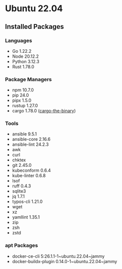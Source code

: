# Ubuntu 22.04

## Installed Packages

### Languages

- Go 1.22.2
- Node 20.12.2
- Python 3.12.3
- Rust 1.78.0

### Package Managers

- npm 10.7.0
- pip 24.0
- pipx 1.5.0
- rustup 1.27.0
- cargo 1.78.0 ([cargo-the-binary](https://github.com/rust-lang/cargo/blob/master/src/cargo/version.rs))

### Tools

- ansible 9.5.1
- ansible-core 2.16.6
- ansible-lint 24.2.3
- awk
- curl
- chktex
- git 2.45.0
- kubeconform 0.6.4
- kube-linter 0.6.8
- lsof
- ruff 0.4.3
- sqlite3
- jq 1.7.1
- typos-cli 1.21.0
- wget
- xz
- yamllint 1.35.1
- zip
- zsh
- zstd

### apt Packages

- docker-ce-cli 5:26.1.1-1\~ubuntu.22.04\~jammy
- docker-buildx-plugin 0.14.0-1\~ubuntu.22.04\~jammy

